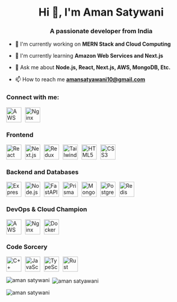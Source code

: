 <h1 align="center">Hi 👋, I'm Aman Satywani</h1>
<h3 align="center">A passionate developer from India</h3>


- 🔭 I'm currently working on **MERN Stack and Cloud Computing**


- 🌱 I'm currently learning **Amazon Web Services and Next.js**

<!-- - 👨‍💻 All of my projects are available at [https://](https://) -->


- 💬 Ask me about **Node.js, React, Next.js, AWS, MongoDB, Etc.**

- 📫 How to reach me **amansatyawani10@gmail.com**


<h3 align="left">Connect with me:</h3>
<div style="display: flex; flex-direction: row; align-items: center;">
  <img src="https://skillicons.dev/icons?i=twitter" alt="AWS" width="40" height="40" style="margin-right: 10px;" />
  <img src="https://skillicons.dev/icons?i=linkedin" alt="Nginx" width="40" height="40" style="margin-right: 10px;" />
</div>

### Frontend
<div style="display: flex; flex-direction: row; align-items: center;">
  <img src="https://skillicons.dev/icons?i=react" alt="React" width="40" height="40" style="margin-right: 10px;" />
  <img src="https://skillicons.dev/icons?i=nextjs" alt="Next.js" width="40" height="40" style="margin-right: 10px;" />
  <img src="https://skillicons.dev/icons?i=redux" alt="Redux" width="40" height="40" style="margin-right: 10px;" />
  <img src="https://skillicons.dev/icons?i=tailwind" alt="TailwindCSS" width="40" height="40" style="margin-right: 10px;" />
  <img src="https://skillicons.dev/icons?i=html" alt="HTML5" width="40" height="40" style="margin-right: 10px;" />
  <img src="https://skillicons.dev/icons?i=css" alt="CSS3" width="40" height="40" style="margin-right: 10px;" />
</div>

### Backend and Databases
<div style="display: flex; flex-direction: row; align-items: center;">
  <img src="https://skillicons.dev/icons?i=express" alt="Express.js" width="40" height="40" style="margin-right: 10px;" />
  <img src="https://skillicons.dev/icons?i=nodejs" alt="Node.js" width="40" height="40" style="margin-right: 10px;" />
  <img src="https://skillicons.dev/icons?i=fastapi" alt="FastAPI" width="40" height="40" style="margin-right: 10px;" />
  <img src="https://skillicons.dev/icons?i=prisma" alt="Prisma" width="40" height="40" style="margin-right: 10px;" />
  <img src="https://skillicons.dev/icons?i=mongodb" alt="MongoDB" width="40" height="40" style="margin-right: 10px;" />
  <img src="https://skillicons.dev/icons?i=postgres" alt="PostgreSQL" width="40" height="40" style="margin-right: 10px;" />
  <img src="https://skillicons.dev/icons?i=redis" alt="Redis" width="40" height="40" style="margin-right: 10px;" />
</div>

### DevOps & Cloud Champion
<div style="display: flex; flex-direction: row; align-items: center;">
  <img src="https://skillicons.dev/icons?i=aws" alt="AWS" width="40" height="40" style="margin-right: 10px;" />
  <img src="https://skillicons.dev/icons?i=nginx" alt="Nginx" width="40" height="40" style="margin-right: 10px;" />
  <img src="https://skillicons.dev/icons?i=docker" alt="Docker" width="40" height="40" style="margin-right: 10px;" />
</div>

### Code Sorcery
<div style="display: flex; flex-direction: row; align-items: center;">
  <img src="https://skillicons.dev/icons?i=java" alt="C++" width="40" height="40" style="margin-right: 10px;" />
  <img src="https://skillicons.dev/icons?i=js" alt="JavaScript" width="40" height="40" style="margin-right: 10px;" />
  <img src="https://skillicons.dev/icons?i=ts" alt="TypeScript" width="40" height="40" style="margin-right: 10px;" />
  <img src="https://skillicons.dev/icons?i=rust" alt="Rust" width="40" height="40" style="margin-right: 10px;" />
</div>

<p><img align="left" src="https://github-readme-stats.vercel.app/api/top-langs/?username=satyawaniaman&theme=vue-dark&show_icons=true&hide_border=true&layout=compact" alt="aman satywani" /></p>

<p>&nbsp;<img align="center" src="https://github-readme-streak-stats.herokuapp.com/?user=satyawaniaman&theme=vue-dark&hide_border=true" alt="aman satyawani" /></p>

<p><img align="center" src="https://github-readme-stats.vercel.app/api?username=satyawaniaman&theme=vue-dark&show_icons=true&hide_border=true&count_private=true" alt="aman satywani" /></p>
